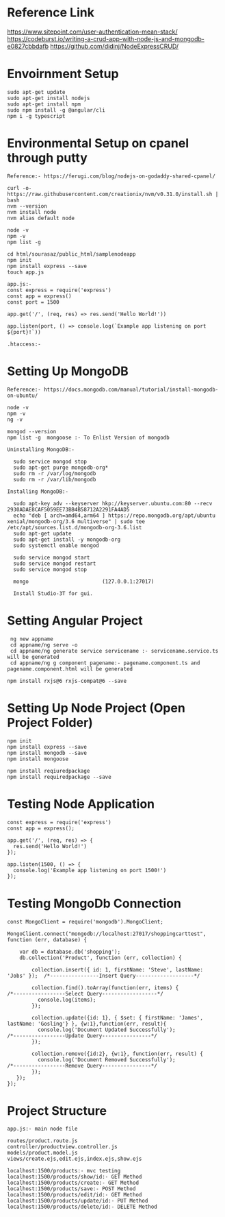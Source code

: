 # Reference Link

   https://www.sitepoint.com/user-authentication-mean-stack/
   https://codeburst.io/writing-a-crud-app-with-node-js-and-mongodb-e0827cbbdafb
   https://github.com/didinj/NodeExpressCRUD/


# Envoirnment Setup

    sudo apt-get update
    sudo apt-get install nodejs
    sudo apt-get install npm
    sudo npm install -g @angular/cli
    npm i -g typescript

# Environmental Setup on cpanel through putty

    Reference:- https://ferugi.com/blog/nodejs-on-godaddy-shared-cpanel/

    curl -o- https://raw.githubusercontent.com/creationix/nvm/v0.31.0/install.sh | bash
    nvm --version
    nvm install node
    nvm alias default node

    node -v
    npm -v
    npm list -g

    cd html/sourasaz/public_html/samplenodeapp
    npm init
    npm install express --save
    touch app.js

    app.js:-
    const express = require('express')
    const app = express()
    const port = 1500

    app.get('/', (req, res) => res.send('Hello World!'))

    app.listen(port, () => console.log(`Example app listening on port ${port}!`))

    .htaccess:-



# Setting Up MongoDB

    Reference:- https://docs.mongodb.com/manual/tutorial/install-mongodb-on-ubuntu/

    node -v
    npm -v
    ng -v

    mongod --version
    npm list -g  mongoose :- To Enlist Version of mongodb

    Uninstalling MongoDB:-

      sudo service mongod stop
      sudo apt-get purge mongodb-org*
      sudo rm -r /var/log/mongodb
      sudo rm -r /var/lib/mongodb

    Installing MongoDB:-

      sudo apt-key adv --keyserver hkp://keyserver.ubuntu.com:80 --recv 2930ADAE8CAF5059EE73BB4B58712A2291FA4AD5
      echo "deb [ arch=amd64,arm64 ] https://repo.mongodb.org/apt/ubuntu xenial/mongodb-org/3.6 multiverse" | sudo tee /etc/apt/sources.list.d/mongodb-org-3.6.list
      sudo apt-get update
      sudo apt-get install -y mongodb-org
      sudo systemctl enable mongod

      sudo service mongod start
      sudo service mongod restart
      sudo service mongod stop

      mongo                        (127.0.0.1:27017)

      Install Studio-3T for gui.

# Setting Angular Project

     ng new appname
     cd appname/ng serve -o
     cd appname/ng generate service servicename :- servicename.service.ts will be generated
     cd appname/ng g component pagename:- pagename.component.ts and pagename.component.html will be generated

    npm install rxjs@6 rxjs-compat@6 --save

# Setting Up Node Project (Open Project Folder)

    npm init
    npm install express --save
    npm install mongodb --save
    npm install mongoose

    npm install reqiuredpackage
    npm install requiredpackage --save

# Testing Node Application

    const express = require('express')
    const app = express();

    app.get('/', (req, res) => {
      res.send('Hello World!')
    });

    app.listen(1500, () => {
      console.log('Example app listening on port 1500!')
    });

# Testing MongoDb Connection

    const MongoClient = require('mongodb').MongoClient;

    MongoClient.connect("mongodb://localhost:27017/shoppingcarttest", function (err, database) {

        var db = database.db('shopping');
        db.collection('Product', function (err, collection) {

            collection.insert({ id: 1, firstName: 'Steve', lastName: 'Jobs' });  /*----------------Insert Query-------------------*/

            collection.find().toArray(function(err, items) {                    /*-----------------Select Query------------------*/
              console.log(items);
            });

            collection.update({id: 1}, { $set: { firstName: 'James', lastName: 'Gosling'} }, {w:1},function(err, result){
              console.log('Document Updated Successfully');                     /*-----------------Update Query----------------*/
            });

            collection.remove({id:2}, {w:1}, function(err, result) {
              console.log('Document Removed Successfully');                     /*-----------------Remove Query----------------*/
            });
       });
    });

# Project Structure

    app.js:- main node file

    routes/product.route.js
    controller/productview.controller.js
    models/product.model.js
    views/create.ejs,edit.ejs,index.ejs,show.ejs

    localhost:1500/products:- mvc testing
    localhost:1500/products/show/id:- GET Method
    localhost:1500/products/create:- GET Method
    localhost:1500/products/save:- POST Method
    localhost:1500/products/edit/id:- GET Method
    localhost:1500/products/update/id:- PUT Method
    localhost:1500/products/delete/id:- DELETE Method
